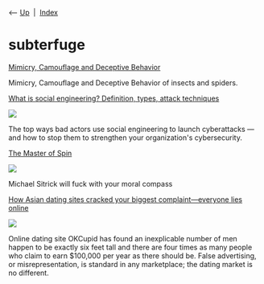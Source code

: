 <div class="nav">

⟵ [Up](index.html)  \|  [Index](index.html)

</div>

# subterfuge

<div class="cards">

<div class="card">

<div class="card-title">

[Mimicry, Camouflage and Deceptive
Behavior](https://www.brisbaneinsects.com/brisbane_insects/Mimicry.htm)

</div>

Mimicry, Camouflage and Deceptive Behavior of insects and spiders.

</div>

<div class="card">

<div class="card-title">

[What is social engineering? Definition, types, attack
techniques](https://venturebeat.com/security/what-is-social-engineering-definition-types-attack-techniques)

</div>

<div class="card-image">

[![](https://venturebeat.com/wp-content/uploads/2014/08/img_2008.jpg?w=1024?w=1200&strip=all)](https://venturebeat.com/security/what-is-social-engineering-definition-types-attack-techniques)

</div>

The top ways bad actors use social engineering to launch cyberattacks —
and how to stop them to strengthen your organization's cybersecurity.

</div>

<div class="card">

<div class="card-title">

[The Master of
Spin](https://www.cjr.org/special_report/the-master-of-spin.php)

</div>

<div class="card-image">

[![](https://www.cjr.org/wp-content/uploads/2019/02/lenz_collage_hero_2500-800x431.jpg?311942)](https://www.cjr.org/special_report/the-master-of-spin.php)

</div>

Michael Sitrick will fuck with your moral compass

</div>

<div class="card">

<div class="card-title">

[How Asian dating sites cracked your biggest complaint—everyone lies
online](https://qz.com/167879/how-asian-dating-sites-cracked-your-biggest-complaint-everyone-lies-online)

</div>

<div class="card-image">

[![](https://i.kinja-img.com/image/upload/c_fill,h_675,pg_1,q_80,w_1200/062d8bf837c2396891bfe3a465def773.jpg)](https://qz.com/167879/how-asian-dating-sites-cracked-your-biggest-complaint-everyone-lies-online)

</div>

Online dating site OKCupid has found an inexplicable number of men
happen to be exactly six feet tall and there are four times as many
people who claim to earn \$100,000 per year as there should be. False
advertising, or misrepresentation, is standard in any marketplace; the
dating market is no different.

</div>

</div>
